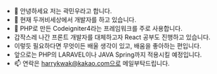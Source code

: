 - 👋 안녕하세요 저는 곽민우라고 합니다.
- 👀 현재 두꺼비세상에서 개발자를 하고 있습니다.
- 🌱 PHP로 만든 Codeigniter4라는 프레임워크를 주로 사용합니다.
- 갑작스레 나간 프론트 개발자를 대체하고자 React 공부도 진행하고 있습니다.
- 이렇듯 필요하다면 무엇이든 배울 생각이 있고, 배움을 좋아하는 편입니다.
- 앞으로는 PHP의 LARAVEL이나 JAVA Spring까지 적용시킬 예정입니다.
- 📫 연락은 harrykwak@kakao.com으로 메일부탁드립니다.

